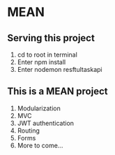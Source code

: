 # MEAN
## Serving this project
1. cd to root in terminal
2. Enter npm install
3. Enter nodemon resftultaskapi

## This is a MEAN project
1. Modularization
2. MVC
3. JWT authentication
4. Routing
5. Forms
6. More to come...
